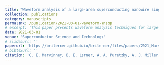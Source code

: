 ```yaml
---
title: "Waveform analysis of a large-area superconducting nanowire single photon detector"
collection: publications
category: manuscripts
permalink: /publication/2021-03-01-waveform-snsdp
# excerpt: 'This paper presents waveform analysis techniques for large-area superconducting nanowire single photon detectors.'
date: 2021-03-01
venue: 'Superconductor Science and Technology'
# slidesurl: ''
paperurl: 'https://brilerner.github.io/brilerner/files/papers/2021_Marvinney-waveform-snspd.pdf'
# bibtexurl: ''
citation: 'C. E. Marvinney, B. E. Lerner, A. A. Puretzky, A. J. Miller, and B. J. Lawrie. (2021). &quot;Waveform analysis of a large-area superconducting nanowire single photon detector.&quot; <i>Supercond. Sci. Technol.</i> 34(3), 035020.'
---
```


<!-- The contents above will be part of a list of publications, if the user clicks the link for the publication than the contents of section will be rendered as a full page, allowing you to provide more information about the paper for the reader. When publications are displayed as a single page, the contents of the above "citation" field will automatically be included below this section in a smaller font. -->

